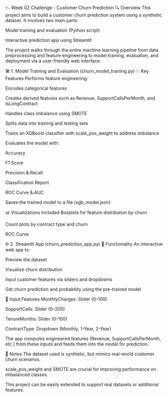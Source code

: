 📉 Week 02 Challenge - Customer Churn Prediction
🔍 Overview
This project aims to build a customer churn prediction system using a synthetic dataset. It involves two main parts:

Model training and evaluation (Python script)

Interactive prediction app using Streamlit

The project walks through the entire machine learning pipeline from data preprocessing and feature engineering to model training, evaluation, and deployment via a user-friendly web interface.

🛠️ 1. Model Training and Evaluation (churn_model_training.py)
✨ Key Features
Performs feature engineering:

Encodes categorical features

Creates derived features such as Revenue, SupportCallsPerMonth, and IsLongContract

Handles class imbalance using SMOTE

Splits data into training and testing sets

Trains an XGBoost classifier with scale_pos_weight to address imbalance

Evaluates the model with:

Accuracy

F1 Score

Precision & Recall

Classification Report

ROC Curve & AUC

Saves the trained model to a file (xgb_model.json)

📊 Visualizations Included
Boxplots for feature distribution by churn

Count plots by contract type and churn

ROC Curve

🌐 2. Streamlit App (churn_prediction_app.py)
🧠 Functionality
An interactive web app to:

Preview the dataset

Visualize churn distribution

Input customer features via sliders and dropdowns

Get churn prediction and probability using the pre-trained model

📌 Input Features
MonthlyCharges: Slider (0–100)

SupportCalls: Slider (0–200)

TenureMonths: Slider (0–100)

ContractType: Dropdown (Monthly, 1-Year, 2-Year)

The app computes engineered features (Revenue, SupportCallsPerMonth, etc.) from these inputs and feeds them into the model for prediction.

📌 Notes
The dataset used is synthetic, but mimics real-world customer churn scenarios.

scale_pos_weight and SMOTE are crucial for improving performance on imbalanced classes.

This project can be easily extended to support real datasets or additional features.
